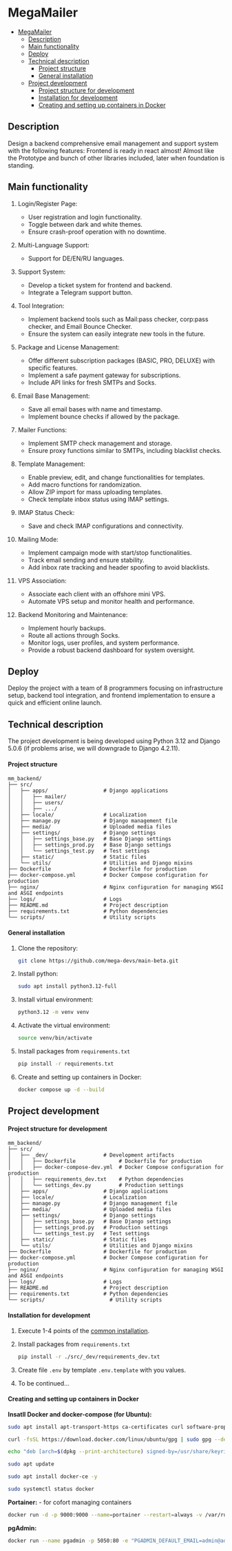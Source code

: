 # MegaMailer

- [MegaMailer](#megamailer)
  - [Description](#description)
  - [Main functionality](#main-functionality)
  - [Deploy](#deploy)
  - [Technical description](#technical-description)
      - [Project structure](#project-structure)
      - [General installation](#general-installation)
  - [Project development](#project-development)
      - [Project structure for development](#project-structure-for-development)
      - [Installation for development](#installation-for-development)
      - [Creating and setting up containers in Docker](#creating-and-setting-up-containers-in-docker)

## Description

Design a backend comprehensive email management and support system with the following features:
Frontend is ready in react almost!
Almost like the Prototype and bunch of other libraries included, later when foundation is standing.

## Main functionality

1. Login/Register Page:
   - User registration and login functionality.
   - Toggle between dark and white themes.
   - Ensure crash-proof operation with no downtime.

2. Multi-Language Support:
   - Support for DE/EN/RU languages.

3. Support System:
   - Develop a ticket system for frontend and backend.
   - Integrate a Telegram support button.

4. Tool Integration:
   - Implement backend tools such as Mail:pass checker, corp:pass checker, and Email Bounce Checker.
   - Ensure the system can easily integrate new tools in the future.

5. Package and License Management:
   - Offer different subscription packages (BASIC, PRO, DELUXE) with specific features.
   - Implement a safe payment gateway for subscriptions.
   - Include API links for fresh SMTPs and Socks.

6. Email Base Management:
   - Save all email bases with name and timestamp.
   - Implement bounce checks if allowed by the package.

7. Mailer Functions:
   - Implement SMTP check management and storage.
   - Ensure proxy functions similar to SMTPs, including blacklist checks.

8. Template Management:
   - Enable preview, edit, and change functionalities for templates.
   - Add macro functions for randomization.
   - Allow ZIP import for mass uploading templates.
   - Check template inbox status using IMAP settings.

9. IMAP Status Check:
   - Save and check IMAP configurations and connectivity.

10. Mailing Mode:
    - Implement campaign mode with start/stop functionalities.
    - Track email sending and ensure stability.
    - Add inbox rate tracking and header spoofing to avoid blacklists.

11. VPS Association:
    - Associate each client with an offshore mini VPS.
    - Automate VPS setup and monitor health and performance.

12. Backend Monitoring and Maintenance:
    - Implement hourly backups.
    - Route all actions through Socks.
    - Monitor logs, user profiles, and system performance.
    - Provide a robust backend dashboard for system oversight.

## Deploy

Deploy the project with a team of 8 programmers focusing on infrastructure setup, backend tool integration, and frontend implementation to ensure a quick and efficient online launch.

## Technical description

The project development is being developed using Python 3.12 and Django 5.0.6 (if problems arise, we will downgrade to Django 4.2.11).

#### Project structure

```
mm_backend/
├── src/
│   ├── apps/                  # Django applications
│   │   ├── mailer/
│   │   ├── users/
│   │   ├── .../
│   ├── locale/                # Localization
│   ├── manage.py              # Django management file
│   ├── media/                 # Uploaded media files
│   ├── settings/              # Django settings
│   │   ├── settings_base.py   # Base Django settings
│   │   ├── settings_prod.py   # Base Django settings
│   │   └── settings_test.py   # Test settings
│   ├── static/                # Static files
│   └── utils/                 # Utilities and Django mixins
├── Dockerfile                 # Dockerfile for production
├── docker-compose.yml         # Docker Compose configuration for production
├── nginx/                     # Nginx configuration for managing WSGI and ASGI endpoints
├── logs/                      # Logs
├── README.md                  # Project description
├── requirements.txt           # Python dependencies
└── scripts/                   # Utility scripts
```

#### General installation

1. Clone the repository:

   ```bash
   git clone https://github.com/mega-devs/main-beta.git
   ```

2. Install python:

   ```bash
   sudo apt install python3.12-full 
   ```

3. Install virtual environment:

   ```bash
   python3.12 -m venv venv
   ```

4. Activate the virtual environment:

   ```bash
   source venv/bin/activate
   ```

5. Install packages from `requirements.txt`

   ```bash
   pip install -r requirements.txt
   ```

6. Create and setting up containers in Docker:

   ```bash
   docker compose up -d --build
   ```

## Project development

#### Project structure for development

```
mm_backend/
├── src/
│   ├── _dev/                  # Development artifacts
│   │   ├── Dockerfile              # Dockerfile for production
│   │   ├── docker-compose-dev.yml  # Docker Compose configuration for production
│   │   ├── requirements_dev.txt    # Python dependencies
│   │   └── settings_dev.py         # Production settings
│   ├── apps/                  # Django applications
│   ├── locale/                # Localization
│   ├── manage.py              # Django management file
│   ├── media/                 # Uploaded media files
│   ├── settings/              # Django settings
│   │   ├── settings_base.py   # Base Django settings
│   │   ├── settings_prod.py   # Production settings
│   │   └── settings_test.py   # Test settings
│   ├── static/                # Static files
│   └── utils/                 # Utilities and Django mixins
├── Dockerfile                 # Dockerfile for production
├── docker-compose.yml         # Docker Compose configuration for production
├── nginx/                     # Nginx configuration for managing WSGI and ASGI endpoints
├── logs/                      # Logs
├── README.md                  # Project description
├── requirements.txt           # Python dependencies
└── scripts/                     # Utility scripts
```

#### Installation for development

1. Execute 1-4 points of the [common installation](#general-installation).

2. Install packages from `requirements.txt`

   ```bash
   pip install -r ./src/_dev/requirements_dev.txt
   ```
3. Create file `.env` by template `.env.template` with you values.

4. To be continued...



#### Creating and setting up containers in Docker

**Insatll Docker and docker-compose (for Ubuntu):**

```bash
sudo apt install apt-transport-https ca-certificates curl software-properties-common 

curl -fsSL https://download.docker.com/linux/ubuntu/gpg | sudo gpg --dearmor -o /usr/share/keyrings/docker-archive-keyring.gpg

echo "deb [arch=$(dpkg --print-architecture) signed-by=/usr/share/keyrings/docker-archive-keyring.gpg] https://download.docker.com/linux/ubuntu $(lsb_release -cs) stable" | sudo tee /etc/apt/sources.list.d/docker.list > /dev/null

sudo apt update

sudo apt install docker-ce -y

sudo systemctl status docker
```

**Portainer:** - for cofort managing containers

```bash
docker run -d -p 9000:9000 --name=portainer --restart=always -v /var/run/docker.sock:/var/run/docker.sock -v portainer_data:/data portainer/portainer:latest
```

**pgAdmin:**

```bash
docker run --name pgadmin -p 5050:80 -e "PGADMIN_DEFAULT_EMAIL=admin@admin.com" -e "PGADMIN_DEFAULT_PASSWORD=Admin12345678" -d  dpage/pgadmin4
```

